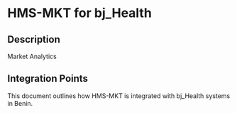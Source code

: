 # HMS-MKT for bj_Health

## Description

Market Analytics

## Integration Points

This document outlines how HMS-MKT is integrated with bj_Health systems in Benin.
